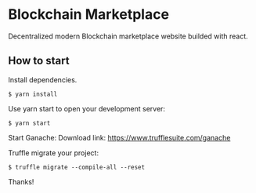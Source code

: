 # Blockchain Marketplace

Decentralized modern Blockchain marketplace website builded with react.

## How to start
Install dependencies.

`$ yarn install`

Use yarn start to open your development server:

`$ yarn start`

Start Ganache:
Download link: https://www.trufflesuite.com/ganache

Truffle migrate your project:

`$ truffle migrate --compile-all --reset`

Thanks!
